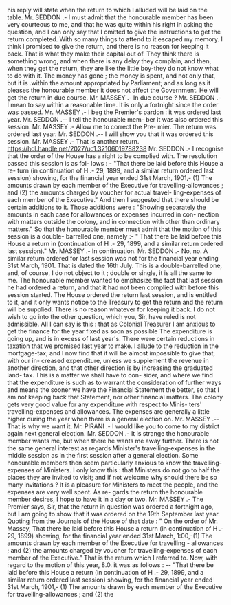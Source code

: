 his reply will state when the return to which I alluded will be laid on the table. Mr. SEDDON .- I must admit that the honourable member has been very courteous to me, and that he was quite within his right in asking the question, and I can only say that I omitted to give the instructions to get the return completed. With so many things to attend to it escaped my memory. I think I promised to give the return, and there is no reason for keeping it back. That is what they make their capital out of. They think there is something wrong, and when there is any delay they complain, and then, when they get the return, they are like the little boy-they do not know what to do with it. The money has gone ; the money is spent, and not only that, but it is .within the amount appropriated by Parliament; and as long as it pleases the honourable member it does not affect the Government. He will get the return in due course. Mr. MASSEY .- In due course ? Mr. SEDDON .- I mean to say within a reasonable time. It is only a fortnight since the order was passed. Mr. MASSEY .- I beg the Premier's pardon : it was ordered last year. Mr. SEDDON .-- I tell the honourable mem- ber it was also ordered this session. Mr. MASSEY .- Allow me to correct the Pre- mier. The return was ordered last year. Mr. SEDDON .-- I will show you that it was ordered this session. Mr. MASSEY .- That is another return. https://hdl.handle.net/2027/uc1.32106019788238 Mr. SEDDON .- I recognise that the order of the House has a right to be complied with. The resolution passed this session is as fol- lows : - "That there be laid before this House a re- turn (in continuation of H .- 29, 1899, and a similar return ordered last session) showing, for the financial year ended 31st March, 1901,- (1) The amounts drawn by each member of the Executive for travelling-allowances ; and (2) the amounts charged by voucher for actual travel- ling-expenses of each member of the Executive." And then I suggested that there should be certain additions to it. Those additions were : "Showing separately the amounts in each case for allowances or expenses incurred in con- nection with matters outside the colony, and in connection with other than ordinary matters." So that the honourable member must admit that the motion of this session is a double- barrelled one, namely :- " That there be laid before this House a return in (continuation of H .- 29, 1899, and a similar return ordered last session)." Mr. MASSEY .- In continuation. Mr. SEDDON .- No, no. A similar return ordered for last session was not for the financial year ending 31st March, 1901. That is dated the 16th July. This is a double-barrelled one, and, of course, I do not object to it ; double or single, it is all the same to me. The honourable member wanted to emphasize the fact that last session he had ordered a return, and that it had not been complied with before this session started. The House ordered the return last session, and is entitled to it, and it only wants notice to the Treasury to get the return and the return will be supplied. There is no reason whatever for keeping it back. I do not wish to go into the other question, which you, Sir, have ruled is not admissible. All I can say is this : that as Colonial Treasurer I am anxious to get the finance for the year fixed as soon as possible The expenditure is going up, and is in excess of last year's. There were certain reductions in taxation that we promised last year to make. I allude to the reduction in the mortgage-tax; and I now find that it will be almost impossible to give that, with our in- creased expenditure, unless we supplement the revenue in another direction, and that other direction is by increasing the graduated land- tax. This is a matter we shall have to con- sider, and where we find that the expenditure is such as to warrant the consideration of further ways and means the sooner we have the Financial Statement the better, so that I am not keeping back that Statement, nor other financial matters. The colony gets very good value for any expenditure with respect to Minis- ters' travelling-expenses and allowances. The expenses are generally a little higher during the year when there is a general election on. Mr. MASSEY .-- That is why we want it. Mr. PIRANI .- I would like you to come to my district again next general election. Mr. SEDDON .- It is strange the honourabie member wants me, but when there he wants me away further. There is not the same general interest as regards Minister's travelling-expenses in the middle session as in the first session after a general election. Some honourable members then seem particularly anxious to know the travelling-expenses of Ministers. I only know this : that Ministers do not go to half the places they are invited to visit; and if not welcome why should there be so many invitations ? It is a pleasure for Ministers to meet the people, and the expenses are very well spent. As re- gards the return the honourable member desires, I hope to have it in a day or two. Mr. MASSEY .- The Premier says, Sir, that the return in question was ordered a fortnight ago, but I am going to show that it was ordered on the 19th September last year. Quoting from the Journals of the House of that date : " On the order of Mr. Massey, That there be laid before this House a return (in continuation of H .- 29, 1899) showing, for the financial year ended 31st March, 1:00,-(1) The amounts drawn by each member of the Executive for travelling - allowances ; and (2) the amounts charged by voucher for travelling-expenses of each member of the Executive." That is the return which I referred to. Now, with regard to the motion of this year, 8.0. it was as follows : -- "That there be laid before this House a return (in continuation of H .- 29, 1899, and a similar return ordered last session) showing, for the financial year ended 31st March, 1901,- (1) The amounts drawn by each member of the Executive for travelling-allowances ; and (2) the 
